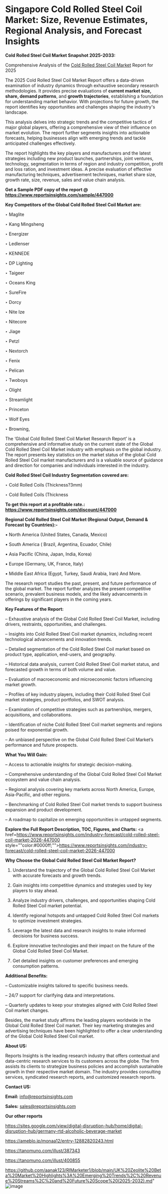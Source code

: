 # Singapore Cold Rolled Steel Coil Market: Size, Revenue Estimates, Regional Analysis, and Forecast Insights

<strong>Cold Rolled Steel Coil Market Snapshot 2025-2033:</strong>

Comprehensive Analysis of the <a href=https://www.reportsinsights.com/sample/447000>Cold Rolled Steel Coil Market</a> Report for 2025

The 2025 Cold Rolled Steel Coil Market Report offers a data-driven examination of industry dynamics through exhaustive secondary research methodologies. It provides precise evaluations of <strong>current market size, share, demand patterns</strong>, and <strong>growth trajectories</strong>, establishing a foundation for understanding market behavior. With projections for future growth, the report identifies key opportunities and challenges shaping the industry's landscape.

This analysis delves into strategic trends and the competitive tactics of major global players, offering a comprehensive view of their influence on market evolution. The report further segments insights into actionable forecasts, helping businesses align with emerging trends and tackle anticipated challenges effectively.

The report highlights the key players and manufacturers and the latest strategies including new product launches, partnerships, joint ventures, technology, segmentation in terms of region and industry competition, profit and loss ration, and investment ideas. A precise evaluation of effective manufacturing techniques, advertisement techniques, market share size, growth rate, size, revenue, sales and value chain analysis.

<strong>Get a Sample PDF copy of the report @ <a href=https://www.reportsinsights.com/sample/447000 style=color:#0000ff;>https://www.reportsinsights.com/sample/447000</a></strong>

<strong>Key Competitors of the Global Cold Rolled Steel Coil Market are:</strong>

‣ Maglite

‣ Kang Mingsheng

‣ Energizer

‣ Ledlenser

‣ KENNEDE

‣ DP Lighting

‣ Taigeer

‣ Oceans King

‣ SureFire

‣ Dorcy

‣ Nite Ize

‣ Nitecore

‣ Jiage

‣ Petzl

‣ Nextorch

‣ Fenix

‣ Pelican

‣ Twoboys

‣ Olight

‣ Streamlight

‣ Princeton

‣ Wolf Eyes

‣ Browning,

The ‘Global Cold Rolled Steel Coil Market Research Report’ is a comprehensive and informative study on the current state of the Global Cold Rolled Steel Coil Market industry with emphasis on the global industry. The report presents key statistics on the market status of the global Cold Rolled Steel Coil market manufacturers and is a valuable source of guidance and direction for companies and individuals interested in the industry.

<strong>Cold Rolled Steel Coil Industry Segmentation covered are:</strong>

‣ Cold Rolled Coils (Thickness?3mm)

‣ Cold Rolled Coils (Thickness

<strong>To get this report at a profitable rate.: <a href=https://www.reportsinsights.com/discount/447000 style=color:#0000ff;>https://www.reportsinsights.com/discount/447000</a></strong>

<strong>Regional Cold Rolled Steel Coil Market (Regional Output, Demand &amp; Forecast by Countries):-</strong>

• North America (United States, Canada, Mexico)

• South America ( Brazil, Argentina, Ecuador, Chile)

• Asia Pacific (China, Japan, India, Korea)

• Europe (Germany, UK, France, Italy)

• Middle East Africa (Egypt, Turkey, Saudi Arabia, Iran) And More.

The research report studies the past, present, and future performance of the global market. The report further analyzes the present competitive scenario, prevalent business models, and the likely advancements in offerings by significant players in the coming years.

<strong>Key Features of the Report:</strong>

– Exhaustive analysis of the Global Cold Rolled Steel Coil Market, including drivers, restraints, opportunities, and challenges.

– Insights into Cold Rolled Steel Coil market dynamics, including recent technological advancements and innovation trends.

– Detailed segmentation of the Cold Rolled Steel Coil market based on product type, application, end-users, and geography.

– Historical data analysis, current Cold Rolled Steel Coil market status, and forecasted growth in terms of both volume and value.

– Evaluation of macroeconomic and microeconomic factors influencing market growth.

– Profiles of key industry players, including their Cold Rolled Steel Coil market strategies, product portfolios, and SWOT analysis.

– Examination of competitive strategies such as partnerships, mergers, acquisitions, and collaborations.

– Identification of niche Cold Rolled Steel Coil market segments and regions poised for exponential growth.

– An unbiased perspective on the Global Cold Rolled Steel Coil Market’s performance and future prospects.

<strong>What You Will Gain:</strong>

– Access to actionable insights for strategic decision-making.

– Comprehensive understanding of the Global Cold Rolled Steel Coil Market ecosystem and value chain analysis.

– Regional analysis covering key markets across North America, Europe, Asia-Pacific, and other regions.

– Benchmarking of Cold Rolled Steel Coil market trends to support business expansion and product development.

– A roadmap to capitalize on emerging opportunities in untapped segments.

<strong>Explore the Full Report Description, TOC, Figures, and Charts:</strong>
<a href=https://www.reportsinsights.com/industry-forecast/cold-rolled-steel-coil-market-2026-447000 style=""color:#0000ff;"">https://www.reportsinsights.com/industry-forecast/cold-rolled-steel-coil-market-2026-447000</a>

<strong>Why Choose the Global Cold Rolled Steel Coil Market Report?</strong>

1. Understand the trajectory of the Global Cold Rolled Steel Coil Market with accurate forecasts and growth trends.

2. Gain insights into competitive dynamics and strategies used by key players to stay ahead.

3. Analyze industry drivers, challenges, and opportunities shaping Cold Rolled Steel Coil market potential.

4. Identify regional hotspots and untapped Cold Rolled Steel Coil markets to optimize investment strategies.

5. Leverage the latest data and research insights to make informed decisions for business success.

6. Explore innovative technologies and their impact on the future of the Global Cold Rolled Steel Coil Market.

7. Get detailed insights on customer preferences and emerging consumption patterns.

<strong>Additional Benefits:</strong>

– Customizable insights tailored to specific business needs.

– 24/7 support for clarifying data and interpretations.

– Quarterly updates to keep your strategies aligned with Cold Rolled Steel Coil market changes.

Besides, the market study affirms the leading players worldwide in the Global Cold Rolled Steel Coil market. Their key marketing strategies and advertising techniques have been highlighted to offer a clear understanding of the Global Cold Rolled Steel Coil market.

<strong><strong>About US</strong>:</strong>

Reports Insights is the leading research industry that offers contextual and data-centric research services to its customers across the globe. The firm assists its clients to strategize business policies and accomplish sustainable growth in their respective market domain. The industry provides consulting services, syndicated research reports, and customized research reports.

<strong>Contact US:</strong>

<p class=><b>Email:</b> <a href=mailto:info@reportsinsights.com>info@reportsinsights.com</a></p>
<p class=><b>Sales:</b> <a href=mailto:sales@reportsinsights.com>sales@reportsinsights.com</a></p>

<strong>Our other reports</strong>

<a href=https://sites.google.com/view/digital-disruption-hub/home/digital-disruption-hub/germany-rtd-alcoholic-beverage-market>https://sites.google.com/view/digital-disruption-hub/home/digital-disruption-hub/germany-rtd-alcoholic-beverage-market</a>

<a href=https://ameblo.jp/monaa12/entry-12882820243.html>https://ameblo.jp/monaa12/entry-12882820243.html</a>

<a href=https://tanomuno.com/illust/387343>https://tanomuno.com/illust/387343</a>

<a href=https://tanomuno.com/illust/400855>https://tanomuno.com/illust/400855</a>

<a href=https://github.com/aanak123/RIMarketer1/blob/main/UK%20Zeolite%20Beta%20Market%20Highlights%3A%20Emerging%20Trends%2C%20Revenue%20Streams%2C%20and%20Future%20Scope%20(2025-2032).md>https://github.com/aanak123/RIMarketer1/blob/main/UK%20Zeolite%20Beta%20Market%20Highlights%3A%20Emerging%20Trends%2C%20Revenue%20Streams%2C%20and%20Future%20Scope%20(2025-2032).md</a>"
![image](https://github.com/user-attachments/assets/5b8ffaee-c47b-4986-a9f4-4157f902c3bb)
